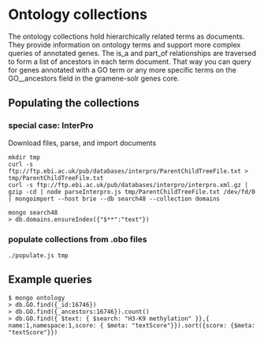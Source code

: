 # Ontology collections
The ontology collections hold hierarchically related terms as documents. They provide information on ontology terms and support more complex queries of annotated genes. The is_a and part_of relationships are traversed to form a list of ancestors in each term document. That way you can query for genes annotated with a GO term or any more specific terms on the GO__ancestors field in the gramene-solr genes core.
## Populating the collections
### special case: InterPro
Download files, parse, and import documents
```
mkdir tmp
curl -s ftp://ftp.ebi.ac.uk/pub/databases/interpro/ParentChildTreeFile.txt > tmp/ParentChildTreeFile.txt
curl -s ftp://ftp.ebi.ac.uk/pub/databases/interpro/interpro.xml.gz | gzip -cd | node parseInterpro.js tmp/ParentChildTreeFile.txt /dev/fd/0 | mongoimport --host brie --db search48 --collection domains

mongo search48
> db.domains.ensureIndex({"$**":"text"})
```
### populate collections from .obo files
```
./populate.js tmp
```
## Example queries
```
$ mongo ontology
> db.GO.find({_id:16746})
> db.GO.find({_ancestors:16746}).count()
> db.GO.find({ $text: { $search: "H3-K9 methylation" }},{ name:1,namespace:1,score: { $meta: "textScore"}}).sort({score: {$meta: "textScore"}})
```

<!-- ## Setting up Solr cores for each collection
The solr subdirectory contains a script that will convert a stream of JSON documents exported from mongodb into a list of JSON documents that can be imported into solr. The schema.xml and solrconfig.xml files can be used to set up the core.
#### export and convert mongodb docs for solr
First do facet counts on the *_ancestors fields of the genes solr core. This is used to populate the _genes field in each core.
```
curl "http://data.gramene.org/search/genes?q=*:*&rows=0&facet=true&facet.field=GO_ancestors&facet.limit=-1&json.nl=map&facet.field=PO_ancestors&facet.field=NCBITaxon_ancestors&facet.field=interpro_ancestors"  > facet_counts.js
edit facet_counts.js so it is more like:
module.exports = {GO_ancestors:{},PO_ancestors:{}, etc}

mongoexport -d ontology -c GO | node ontology2solr.js /dev/fd/0 GO_ancestors > GO.json
mongoexport -d ontology -c PO | node ontology2solr.js /dev/fd/0 PO_ancestors > PO.json
mongoexport -d ontology -c NCBITaxon | node ontology2solr.js /dev/fd/0 NCBITaxon_ancestors > taxonomy.json
mongoexport -d ontology -c interpro | node ontology2solr.js /dev/fd/0 interpro_ancestors > interpro.json
```
#### import into a running solr instance
```
curl 'http://localhost:8983/solr/GO/update?commit=true' --data-binary @GO.json -H 'Content-type:application/json'
curl 'http://localhost:8983/solr/PO/update?commit=true' --data-binary @PO.json -H 'Content-type:application/json'
curl 'http://localhost:8983/solr/taxonomy/update?commit=true' --data-binary @taxonomy.json -H 'Content-type:application/json'
curl 'http://localhost:8983/solr/interpro/update?commit=true' --data-binary @interpro.json -H 'Content-type:application/json'
``` -->